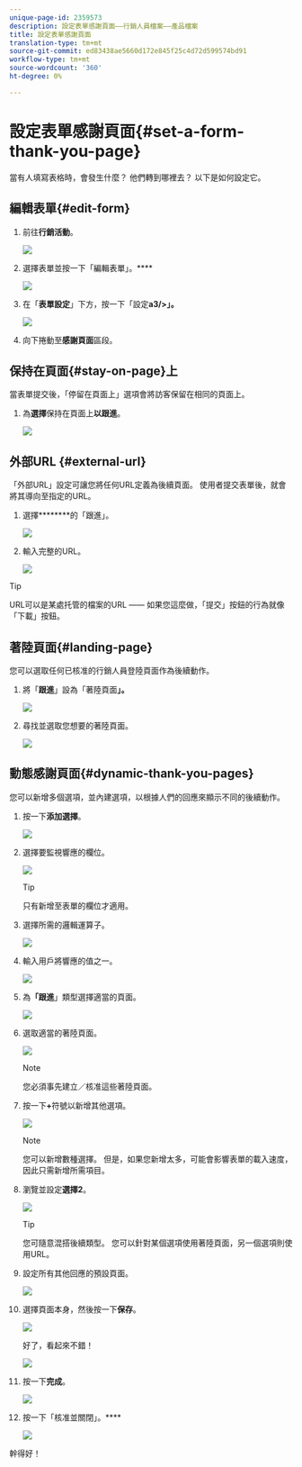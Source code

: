 ```yaml
---
unique-page-id: 2359573
description: 設定表單感謝頁面——行銷人員檔案——產品檔案
title: 設定表單感謝頁面
translation-type: tm+mt
source-git-commit: ed83438ae5660d172e845f25c4d72d599574bd91
workflow-type: tm+mt
source-wordcount: '360'
ht-degree: 0%

---
```



# 設定表單感謝頁面{#set-a-form-thank-you-page}

當有人填寫表格時，會發生什麼？ 他們轉到哪裡去？ 以下是如何設定它。

## 編輯表單{#edit-form}

1. 前往&#x200B;**行銷活動**。

   ![](assets/login-marketing-activities-5.png)

1. 選擇表單並按一下「編輯表單」。****

   ![](assets/image2014-9-15-17-3a34-3a14.png)

1. 在「**表單設定**」下方，按一下「設定&#x200B;**a3/>」。**

   ![](assets/image2014-9-15-17-3a34-3a21.png)

1. 向下捲動至&#x200B;**感謝頁面**&#x200B;區段。

## 保持在頁面{#stay-on-page}上

當表單提交後，「停留在頁面上」選項會將訪客保留在相同的頁面上。

1. 為&#x200B;**選擇**&#x200B;保持在頁面上&#x200B;**以跟進**。

   ![](assets/image2014-9-15-17-3a34-3a35.png)

## 外部URL {#external-url}

「外部URL」設定可讓您將任何URL定義為後續頁面。 使用者提交表單後，就會將其導向至指定的URL。

1. 選擇&#x200B;********&#x200B;的「跟進」。

   ![](assets/image2014-9-15-17-3a34-3a45.png)

1. 輸入完整的URL。

   ![](assets/image2014-9-15-17-3a34-3a53.png)

>[!TIP]
>
>URL可以是某處托管的檔案的URL —— 如果您這麼做，「提交」按鈕的行為就像「下載」按鈕。

## 著陸頁面{#landing-page}

您可以選取任何已核准的行銷人員登陸頁面作為後續動作。

1. 將「**跟進**」設為「著陸頁面&#x200B;**」。**

   ![](assets/image2014-9-15-17-3a37-3a52.png)

1. 尋找並選取您想要的著陸頁面。

   ![](assets/image2014-9-15-17-3a37-3a59.png)

## 動態感謝頁面{#dynamic-thank-you-pages}

您可以新增多個選項，並內建選項，以根據人們的回應來顯示不同的後續動作。

1. 按一下&#x200B;**添加選擇**。

   ![](assets/image2014-9-15-17-3a38-3a6.png)

1. 選擇要監視響應的欄位。

   ![](assets/image2014-9-15-17-3a38-3a12.png)

   >[!TIP]
   >
   >只有新增至表單的欄位才適用。

1. 選擇所需的邏輯運算子。

   ![](assets/image2014-9-15-17-3a38-3a31.png)

1. 輸入用戶將響應的值之一。

   ![](assets/image2014-9-15-17-3a38-3a40.png)

1. 為&#x200B;**「跟進**」類型選擇適當的頁面。

   ![](assets/image2014-9-15-17-3a38-3a51.png)

1. 選取適當的著陸頁面。

   ![](assets/image2014-9-15-17-3a39-3a3.png)

   >[!NOTE]
   >
   >您必須事先建立／核准這些著陸頁面。

1. 按一下&#x200B;**+**&#x200B;符號以新增其他選項。

   ![](assets/image2014-9-15-17-3a39-3a25.png)

   >[!NOTE]
   >
   >您可以新增數種選擇。 但是，如果您新增太多，可能會影響表單的載入速度，因此只需新增所需項目。

1. 瀏覽並設定&#x200B;**選擇2**。

   ![](assets/image2014-9-15-17-3a39-3a44.png)

   >[!TIP]
   >
   >您可隨意混搭後續類型。 您可以針對某個選項使用著陸頁面，另一個選項則使用URL。

1. 設定所有其他回應的預設頁面。

   ![](assets/image2014-9-15-17-3a40-3a10.png)

1. 選擇頁面本身，然後按一下&#x200B;**保存**。

   ![](assets/image2014-9-15-17-3a40-3a26.png)

   好了，看起來不錯！

   ![](assets/image2014-9-15-17-3a40-3a34.png)

1. 按一下&#x200B;**完成**。

   ![](assets/image2014-9-15-17-3a40-3a42.png)

1. 按一下「核准並關閉」。****

   ![](assets/image2014-9-15-17-3a41-3a0.png)

幹得好！

